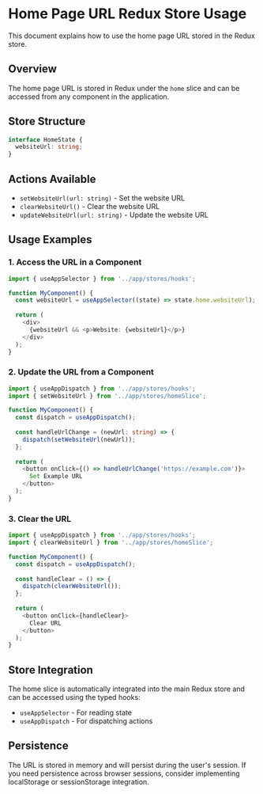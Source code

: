 # Home Page URL Redux Store Usage

This document explains how to use the home page URL stored in the Redux store.

## Overview

The home page URL is stored in Redux under the `home` slice and can be accessed from any component in the application.

## Store Structure

```typescript
interface HomeState {
  websiteUrl: string;
}
```

## Actions Available

- `setWebsiteUrl(url: string)` - Set the website URL
- `clearWebsiteUrl()` - Clear the website URL
- `updateWebsiteUrl(url: string)` - Update the website URL

## Usage Examples

### 1. Access the URL in a Component

```typescript
import { useAppSelector } from '../app/stores/hooks';

function MyComponent() {
  const websiteUrl = useAppSelector((state) => state.home.websiteUrl);
  
  return (
    <div>
      {websiteUrl && <p>Website: {websiteUrl}</p>}
    </div>
  );
}
```

### 2. Update the URL from a Component

```typescript
import { useAppDispatch } from '../app/stores/hooks';
import { setWebsiteUrl } from '../app/stores/homeSlice';

function MyComponent() {
  const dispatch = useAppDispatch();
  
  const handleUrlChange = (newUrl: string) => {
    dispatch(setWebsiteUrl(newUrl));
  };
  
  return (
    <button onClick={() => handleUrlChange('https://example.com')}>
      Set Example URL
    </button>
  );
}
```

### 3. Clear the URL

```typescript
import { useAppDispatch } from '../app/stores/hooks';
import { clearWebsiteUrl } from '../app/stores/homeSlice';

function MyComponent() {
  const dispatch = useAppDispatch();
  
  const handleClear = () => {
    dispatch(clearWebsiteUrl());
  };
  
  return (
    <button onClick={handleClear}>
      Clear URL
    </button>
  );
}
```

## Store Integration

The home slice is automatically integrated into the main Redux store and can be accessed using the typed hooks:

- `useAppSelector` - For reading state
- `useAppDispatch` - For dispatching actions

## Persistence

The URL is stored in memory and will persist during the user's session. If you need persistence across browser sessions, consider implementing localStorage or sessionStorage integration.
